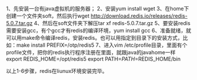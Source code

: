 1、先安装一台有java虚拟机的服务器；
2、安装yum install wget
3、在home下创建一个文件夹soft，然后执行wget http://download.redis.io/releases/redis-5.0.7.tar.gz
4、然后在soft文件夹下解压tar xf redis-5.0.7.tar.gz
5、要安装redis需要安装gcc，有个gcc才有redis的编译环境，yum install gcc
6、准备就绪，就可以用make命令编译redis，安装redis。也可以用指定到目录下的安装方式，比如：make install PREFIX=/otp/redis5
7、进入vim /etc/profile目录，里面有个profile文件，把你的redis执行程序注册在里面，就跟java的javahome一样
export REDIS_HOME=/opt/redis5
export PATH=$PATH=$REDIS_HOME/bin


以上1-6步骤，redis在liunux环境安装完毕。
